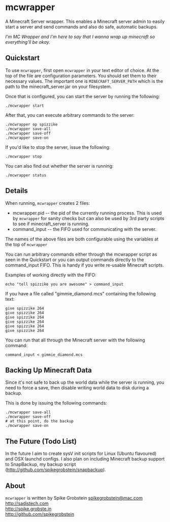 # mcwrapper

A Minecraft Server wrapper. This enables a Minecraft server admin to easily start a server and send commands and also do safe, automatic backups.

*I'm MC Wrapper and I'm here to say that I wanna wrap up minecraft so everything'll be okay.*

## Quickstart

To use `mcwrapper`, first open `mcwrapper` in your text editor of choice. At the top of the file are configuration parameters. You should set them to their necessary values. The important one is `MINECRAFT_SERVER_PATH` which is the path to the minecraft_server.jar on your filesystem.

Once that is configured, you can start the server by running the following:

    ./mcwrapper start
    
After that, you can execute arbitrary commands to the server:

    ./mcwrapper op spizzike
    ./mcwrapper save-all
    ./mcwrapper save-off
    ./mcwrapper save-on

If you'd like to stop the server, issue the following:

    ./mcwrapper stop
    
You can also find out whether the server is running:

    ./mcwrapper status

## Details

When running, `mcwrapper` creates 2 files:

 * mcwrapper.pid -- the pid of the currently running process. This is used by `mcwrapper` for sanity checks but can also be used by 3rd party scripts to see if minecraft_server is running.
 * command_input -- the FIFO used for communicating with the server.
 
The names of the above files are both configurable using the variables at the top of `mcwrapper`

You can run arbitrary commands either through the mcwrapper script as seen in the Quickstart or you can output commands directly to the command_input FIFO. This is handy if you write re-usable Minecraft scripts.

Examples of working directly with the FIFO:

    echo "tell spizzike you are awesome" > command_input

If you have a file called "gimmie_diamond.mcs" containing the following text:

    give spizzike 264
    give spizzike 264
    give spizzike 264
    give spizzike 264
    give spizzike 264
    give spizzike 264

You can run that all through the Minecraft server with the following command:

    command_input < gimmie_diamond.mcs

## Backing Up Minecraft Data

Since it's not safe to back up the world data while the server is running, you need to force a save, then disable writing world data to disk during a backup.

This is done by issuing the following commands:

    ./mcwrapper save-all
    ./mcwrapper save-off
    # at this point, do the backup
    ./mcwrapper save-on
    
## The Future (Todo List)

In the future I aim to create sysV init scripts for Linux (Ubuntu flavoured) and OSX launchd configs. I also plan on including Minecraft backup support to SnapBackup, my backup script (http://github.com/spikegrobstein/snapbackup).

## About

`mcwrapper` is written by Spike Grobstein <spikegrobstein@mac.com>    
http://sadistech.com    
http://spike.grobste.in    
http://github.com/spikegrobstein